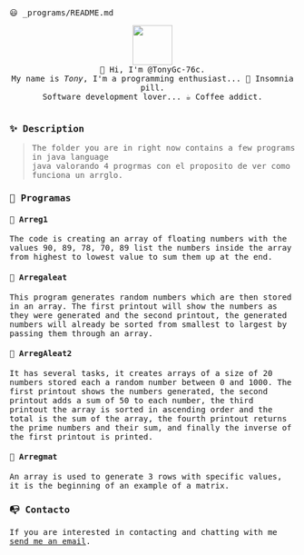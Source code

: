 <samp>😃 _programs/README.md</samp>

<p align="center" >
  <img src="https://github.com/TonyGc-76c/TonyGc-76c/assets/100632594/09dffae5-68b5-4316-93bc-98e7f8351d77" style="height: 70px"><br>
  <samp>
    👋 Hi, I'm @TonyGc-76c.<br/>
    My name is <em>Tony</em>, I'm a programming enthusiast... 💊 Insomnia pill.<br/>
    Software development lover... ☕ Coffee addict.<br/><br/>
  </samp>
</p>

### <samp>✨ Description</samp>

> <samp>The folder you are in right now contains a few programs in java language<br></samp>
> <samp>java valorando 4 progrmas con el proposito de ver como funciona un arrglo.</samp>

### <samp>🧪 Programas</samp>

#### <samp>💾 Arreg1</samp>

<samp>The code is creating an array of floating numbers with the values 90, 89, 78, 70, 89 list the numbers inside the array from highest to lowest value to sum them up at the end.</samp>

#### <samp>💾 Arregaleat</samp>

<samp>This program generates random numbers which are then stored in an array. The first printout will show the numbers as they were generated and the second printout, the generated numbers will already be sorted from smallest to largest by passing them through an array.</samp>

#### <samp>💾 ArregAleat2</samp>

<samp>It has several tasks, it creates arrays of a size of 20 numbers stored each a random number between 0 and 1000. The first printout shows the numbers generated, the second printout adds a sum of 50 to each number, the third printout the array is sorted in ascending order and the total is the sum of the array, the fourth printout returns the prime numbers and their sum, and finally the inverse of the first printout is printed.</samp>

#### <samp>💾 Arregmat</samp>

<samp>An array is used to generate 3 rows with specific values, it is the beginning of an example of a matrix.</samp>

### <samp>📭 Contacto</samp>

<samp>If you are interested in contacting and chatting with me  <a href="mailto:tony.guzman.1618@gmail.com">send me an email</a>.</samp>
